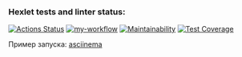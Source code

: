 ### Hexlet tests and linter status:
[![Actions Status](https://github.com/liadiann/java-project-71/actions/workflows/hexlet-check.yml/badge.svg)](https://github.com/liadiann/java-project-71/actions)
[![my-workflow](https://github.com/liadiann/java-project-71/actions/workflows/my-workflow.yml/badge.svg)](https://github.com/liadiann/java-project-71/actions/workflows/my-workflow.yml)
[![Maintainability](https://api.codeclimate.com/v1/badges/7a82d5d0d038c3c2b1d2/maintainability)](https://codeclimate.com/github/liadiann/java-project-71/maintainability)
[![Test Coverage](https://api.codeclimate.com/v1/badges/7a82d5d0d038c3c2b1d2/test_coverage)](https://codeclimate.com/github/liadiann/java-project-71/test_coverage)

Пример запуска: [asciinema](https://asciinema.org/a/ndWCfLdXn5YEBTKMwZeepeazE)
